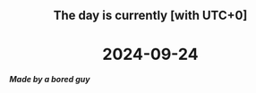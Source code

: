 <h2 align=center>The day is currently [with UTC+0]</h2>
<h1 align=center><!--TIME BEGIN-->2024-09-24<!--TIME END--></h1>
<h5>Made by a bored guy</h5>
